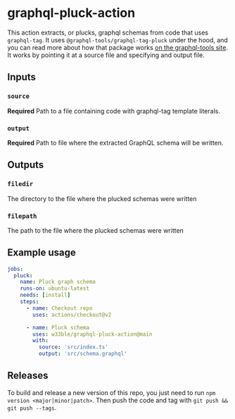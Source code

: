 # graphql-pluck-action

This action extracts, or plucks, graphql schemas from code that uses `graphql-tag`. It uses `@graphql-tools/graphql-tag-pluck` under the hood, and you can read more about how that package works [on the graphql-tools site](https://www.graphql-tools.com/docs/graphql-tag-pluck). It works by pointing it at a source file and specifying and output file.

## Inputs

### `source`

**Required** Path to a file containing code with graphql-tag template literals.

### `output`

**Required** Path to file where the extracted GraphQL schema will be written.

## Outputs

### `filedir`

The directory to the file where the plucked schemas were written

### `filepath`

The path to the file where the plucked schemas were written

## Example usage

```yaml
jobs:
  pluck:
    name: Pluck graph schema
    runs-on: ubuntu-latest
    needs: [install]
    steps:
      - name: Checkout repo
        uses: actions/checkout@v2

      - name: Pluck schema
        uses: w33ble/graphql-pluck-action@main
        with:
          source: 'src/index.ts'
          output: 'src/schema.graphql'
```

## Releases

To build and release a new version of this repo, you just need to run `npm version <major|minor|patch>`. Then push the code and tag with `git push && git push --tags`. 
